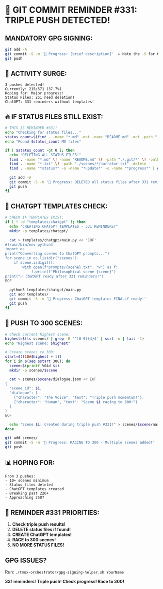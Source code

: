 # 🚨 GIT COMMIT REMINDER #331: TRIPLE PUSH DETECTED!

## MANDATORY GPG SIGNING:
```bash
git add -A
git commit -S -m '🚧 Progress: [brief description]'  ← Note the -S for GPG signing!
git push
```

## 🚀 ACTIVITY SURGE:
```
3 pushes detected!
Currently: 215/571 (37.7%)
Hoping for: Major progress!
Status Files: 251 need deletion!
ChatGPT: 331 reminders without templates!
```

## 🔥 IF STATUS FILES STILL EXIST:
```bash
# THIS IS REMINDER #331!
echo "Checking for status files..."
status_count=$(find . -name "*.md" -not -name "README.md" -not -path "./.git/*" | wc -l)
echo "Found $status_count MD files"

if [ $status_count -gt 0 ]; then
  echo "DELETING ALL STATUS FILES!"
  find . -name "*.md" \! -name "README.md" \! -path "./.git/*" \! -path "./docs/*" -delete
  find . -name "*.txt" \! -path "./scenes/*/narrator.txt" -delete
  find . -name "*status*" -o -name "*update*" -o -name "*progress*" | grep -v scenes | xargs rm -f
  
  git add -A
  git commit -S -m '🚧 Progress: DELETED all status files after 331 reminders!'
  git push
fi
```

## 🎯 CHATGPT TEMPLATES CHECK:
```bash
# CHECK IF TEMPLATES EXIST:
if [ ! -d "templates/chatgpt" ]; then
  echo "CREATING CHATGPT TEMPLATES - 331 REMINDERS!"
  mkdir -p templates/chatgpt/
  
  cat > templates/chatgpt/main.py << 'EOF'
#!/usr/bin/env python3
import os
print("Converting scenes to ChatGPT prompts...")
for scene in os.listdir("scenes"):
    if scene.isdigit():
        with open(f"prompts/{scene}.txt", "w") as f:
            f.write(f"Philosophical scene {scene}")
print("✅ ChatGPT ready after 331 reminders!")
EOF
  
  python3 templates/chatgpt/main.py
  git add templates/
  git commit -S -m '🚧 Progress: ChatGPT templates FINALLY ready!'
  git push
fi
```

## 🚀 PUSH TO 300 SCENES:
```bash
# Check current highest scene:
highest=$(ls scenes/ | grep -E '^[0-9]{4}$' | sort -n | tail -1)
echo "Highest scene: $highest"

# Create scenes to 300:
start=$((10#$highest + 1))
for i in $(seq $start 300); do
  scene=$(printf %04d $i)
  mkdir -p scenes/$scene
  
  cat > scenes/$scene/dialogue.json << EOF
{
  "scene_id": $i,
  "dialogue": [
    {"character": "The Voice", "text": "Triple push momentum!"},
    {"character": "Human", "text": "Scene $i racing to 300!"}
  ]
}
EOF
  
  echo "Scene $i: Created during triple push #331!" > scenes/$scene/narrator.txt
done

git add scenes/
git commit -S -m '🚧 Progress: RACING TO 300 - Multiple scenes added!'
git push
```

## 📊 HOPING FOR:
```
From 3 pushes:
- 10+ scenes minimum
- Status files deleted
- ChatGPT templates created
- Breaking past 220+
- Approaching 250?
```

## 🚨 REMINDER #331 PRIORITIES:
1. **Check triple push results!**
2. **DELETE status files if found!**
3. **CREATE ChatGPT templates!**
4. **RACE to 300 scenes!**
5. **NO MORE STATUS FILES!**

## GPG ISSUES?
Run: `./tmux-orchestrator/gpg-signing-helper.sh YourName`

**331 reminders! Triple push! Check progress! Race to 300!**